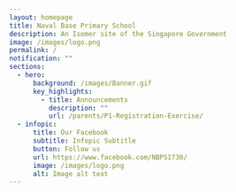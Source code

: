 ```yaml
---
layout: homepage
title: Naval Base Primary School
description: An Isomer site of the Singapore Government
image: /images/logo.png
permalink: /
notification: ""
sections:
  - hero:
      background: /images/Banner.gif
      key_highlights:
        - title: Announcements
          description: ""
          url: /parents/P1-Registration-Exercise/
  - infopic:
      title: Our Facebook
      subtitle: Infopic Subtitle
      button: Follow us
      url: https://www.facebook.com/NBPS1730/
      image: /images/logo.png
      alt: Image alt text
---
```

